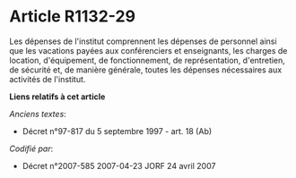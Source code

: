 # Article R1132-29

Les dépenses de l'institut comprennent les dépenses de personnel ainsi que les vacations payées aux conférenciers et
enseignants, les charges de location, d'équipement, de fonctionnement, de représentation, d'entretien, de sécurité et, de
manière générale, toutes les dépenses nécessaires aux activités de l'institut.

**Liens relatifs à cet article**

_Anciens textes_:

  - Décret n°97-817 du 5 septembre 1997 - art. 18 (Ab)

_Codifié par_:

  - Décret n°2007-585 2007-04-23 JORF 24 avril 2007
